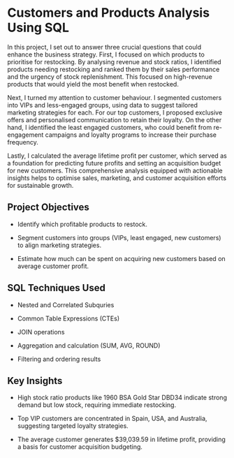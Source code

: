 # Customers and Products Analysis Using SQL
In this project, I set out to answer three crucial questions that could enhance the business strategy. First, I focused on which products to prioritise for restocking. By analysing revenue and stock ratios, I identified products needing restocking and ranked them by their sales performance and the urgency of stock replenishment. This focused on high-revenue products that would yield the most benefit when restocked.

Next, I turned my attention to customer behaviour. I segmented customers into VIPs and less-engaged groups, using data to suggest tailored marketing strategies for each. For our top customers, I proposed exclusive offers and personalised communication to retain their loyalty. On the other hand, I identified the least engaged customers, who could benefit from re-engagement campaigns and loyalty programs to increase their purchase frequency. 

Lastly, I calculated the average lifetime profit per customer, which served as a foundation for predicting future profits and setting an acquisition budget for new customers. This comprehensive analysis equipped with actionable insights helps to optimise sales, marketing, and customer acquisition efforts for sustainable growth.


## Project Objectives
- Identify which profitable products to restock.

- Segment customers into groups (VIPs, least engaged, new customers) to align marketing strategies.

- Estimate how much can be spent on acquiring new customers based on average customer profit.

## SQL Techniques Used
- Nested and Correlated Subquries

- Common Table Expressions (CTEs)

- JOIN operations

- Aggregation and calculation (SUM, AVG, ROUND)

- Filtering and ordering results

## Key Insights
- High stock ratio products like 1960 BSA Gold Star DBD34 indicate strong demand but low stock, requiring immediate restocking.

- Top VIP customers are concentrated in Spain, USA, and Australia, suggesting targeted loyalty strategies.

- The average customer generates $39,039.59 in lifetime profit, providing a basis for customer acquisition budgeting.

